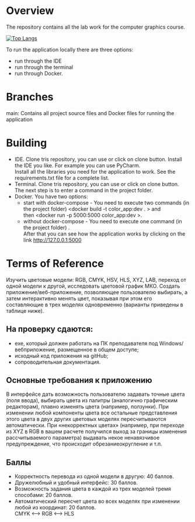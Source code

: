 # Overview
The repository contains all the lab work for the computer graphics course.  

[![Top Langs](https://github-readme-stats.vercel.app/api/top-langs/?username=andrey1pf)](https://github.com/andrey1pf/Computer-graphics)    

To run the application locally there are three options:  
  * run through the IDE
  * run through the terminal 
  * run through Docker.

# Branches
main: Contains all project source files and Docker files for running the application

# Building
+ IDE. Clone tris repository, you can use <git clone > or click on clone button. Install the IDE you like. For example you can use PyCharm.  
Install all the libraries you need for the application to work. See the requirements.txt file for a complete list.
+ Terminal. Clone tris repository, you can use <git clone > or click on clone button.  
The next step is to enter a command <python app.py > in the project folder.
+ Docker. You have two options:
  * start with docker-compose - You need to execute two commands (in the project folder) <docker build -t color_app:dev . > and  
  then <docker run -p 5000:5000 color_app:dev >.
  * without docker-compose - You need to execute one command (in the project folder) <docker-compose up >.  
After that you can see how the application works by clicking on the link http://127.0.0.1:5000

# Terms of Reference
Изучить цветовые модели: RGB, CMYK, HSV, HLS, XYZ, LAB, переход от одной модели к другой, исследовать цветовой график МКО. Создать 
приложение/веб-приложение, позволяющее пользователю выбирать, а затем интерактивно менять цвет, показывая при этом его составляющие в трех моделях 
одновременно (варианты приведены в таблице ниже).
## На проверку сдаются:
  * exe, который должен работать на ПК преподавателя под Windows/вебприложение, размещенное в общем доступе;
  * исходный код приложения на gitHub;
  * сопроводительная документация.
## Основные требования к приложению
В интерфейсе дать возможность пользователю задавать точные цвета (поля ввода), выбирать цвета из палитры (аналогично графическим редакторам), плавно
изменять цвета (например, ползунки). При изменении любой компоненты цвета все остальные представления этого цвета в двух других цветовых моделях 
пересчитываются автоматически. При «некорректных цветах» (например, при переходе из XYZ в RGB в вашем расчете получился выход за границы изменения 
рассчитываемого параметра) выдавать некое ненавязчивое предупреждение, что происходит обрезаниеокругление и т.п.
## Баллы
  * Корректность перевода из одной модели в другую: 40 баллов.
  * Дружелюбный и удобный интерфейс: 30 баллов.
  * Возможность задания цвета в каждой из трех моделей тремя способами: 20 баллов.
  * Автоматический пересчет цвета во всех моделях при изменении любой из координат: 20 баллов.  
CMYK <--> RGB <--> HLS
